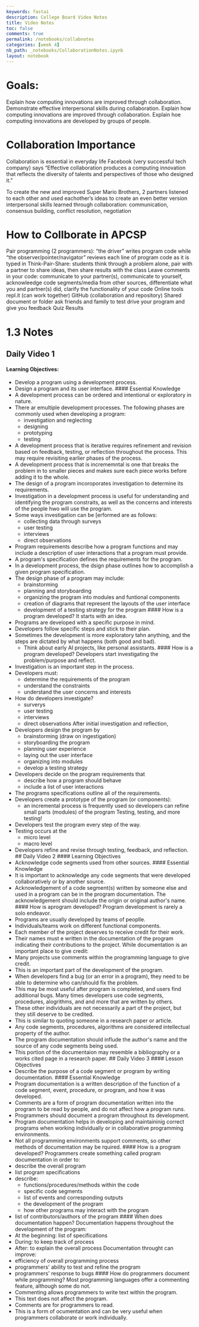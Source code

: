 ```yaml
---
keywords: fastai
description: College Board Video Notes
title: Video Notes
toc: false
comments: true
permalink: /notebooks/collabnotes
categories: [week 4]
nb_path: _notebooks/CollaborationNotes.ipynb
layout: notebook
---
```


<!--
#################################################
### THIS FILE WAS AUTOGENERATED! DO NOT EDIT! ###
#################################################
# file to edit: _notebooks/CollaborationNotes.ipynb
-->

<div class="container" id="notebook-container">
        
<div class="cell border-box-sizing text_cell rendered"><div class="inner_cell">
<div class="text_cell_render border-box-sizing rendered_html">
<h1 id="Goals:">Goals:<a class="anchor-link" href="#Goals:"> </a></h1><p>Explain how computing innovations are improved through collaboration. Demonstrate effective interpersonal skills during collaboration. Explain how computing innovations are improved through collaboration. Explain hoe computing innovations are developed by groups of people.</p>
<h1 id="Collaboration-Importance">Collaboration Importance<a class="anchor-link" href="#Collaboration-Importance"> </a></h1><p>Collaboration is essential in everyday life
Facebook (very successful tech company) says “Effective collaboration produces a computing innovation that reflects the diversity of talents and perspectives of those who designed it.”</p>
<p>To create the new and improved Super Mario Brothers, 2 partners listened to each other and used eachother’s ideas to create an even better version
interpersonal skills learned through collaboration: communication, consensus building, conflict resolution, negotiation</p>
<h1 id="How-to-Collborate-in-APCSP">How to Collborate in APCSP<a class="anchor-link" href="#How-to-Collborate-in-APCSP"> </a></h1><p>Pair programming (2 programmers): “the driver” writes program code while “the observer/pointer/navigator” reviews each line of program code as it is typed in
Think-Pair-Share: students think through a problem alone, pair with a partner to share ideas, then share results with the class
Leave comments in your code: communicate to your partner(s), communicate to yourself, acknowleedge code segments/media from other sources, differentiate what you and partner(s) did, clarify the functionality of your code
Online tools
repl.it (can work together)
GitHub (collaboration and repository)
Shared document or folder
ask friends and family to test drive your program and give you feedback
Quiz Results</p>

</div>
</div>
</div>
<div class="cell border-box-sizing text_cell rendered"><div class="inner_cell">
<div class="text_cell_render border-box-sizing rendered_html">
<h1 id="1.3-Notes">1.3 Notes<a class="anchor-link" href="#1.3-Notes"> </a></h1><h2 id="Daily-Video-1">Daily Video 1<a class="anchor-link" href="#Daily-Video-1"> </a></h2><h4 id="Learning-Objectives:">Learning Objectives:<a class="anchor-link" href="#Learning-Objectives:"> </a></h4><ul>
<li>Develop a program using a development process.</li>
<li>Design a program and its user interface.
#### Essential Knowledge</li>
<li>A development process can be ordered and intentional or exploratory in nature.</li>
<li>There ar emultiple development processes. The following phases are commonly used when developing a program:<ul>
<li>investigation and reglecting</li>
<li>designing</li>
<li>prototyping</li>
<li>testing</li>
</ul>
</li>
<li>A development process that is iterative requires refinement and revision based on feedback, testing, or reflection throughout the process. This may require revisiting earlier phases of the process.</li>
<li>A development process that is incrememntal is one that breaks the problem in to smaller pieces and makes sure each piece works before adding it to the whole.</li>
<li>The design of a program incoroporates investigation to determine its requirements.</li>
<li>Investigation in a development process is useful for understanding and identifying the program constraits, as well as the concerns and interests of the people hwo will use the program.</li>
<li>Some ways investigation can be [erformed are as follows:<ul>
<li>collecting data through surveys</li>
<li>user testing</li>
<li>interviews</li>
<li>direct observations</li>
</ul>
</li>
<li>Program requirements describe how a program functions and may include a description of user interactions that a program must provide.</li>
<li>A program's specification defines the requirements for the program.</li>
<li>In a development process, the dsign phase outlines how to accomplish a given program specification.</li>
<li>The design phase of a program may include:<ul>
<li>brainstorming</li>
<li>planning and storyboarding</li>
<li>organizing the program into modules and funtional components</li>
<li>creation of diagrams that represent the layouts of the user interface</li>
<li>development of a testing strategy for the program
#### How is a program developed?
It starts with an idea.</li>
</ul>
</li>
<li>Programs are developed with a specific purpose in mind.</li>
<li>Developers follow specific steps and stick to their plan.</li>
<li>Sometimes the development is more exploratory tahn anything, and the steps are dictated by what happens (both good and bad).<ul>
<li>Think about early AI projects, like personal assistants.
#### How is a program developed?
Developers start investigating the problem/purpose and reflect.</li>
</ul>
</li>
<li>Investigation is an important step in the process.</li>
<li>Developers must:<ul>
<li>determine the requirements of the program</li>
<li>understand the constraints</li>
<li>understand the user concerns and interests</li>
</ul>
</li>
<li>How do developers investigate?<ul>
<li>surverys</li>
<li>user testing</li>
<li>interviews</li>
<li>direct observations
After initial investigation and reflection,</li>
</ul>
</li>
<li>Developers design the program by<ul>
<li>brainstorming (draw on ingestigation)</li>
<li>storyboarding the program</li>
<li>planning user experience</li>
<li>laying out the user interface</li>
<li>organizing into modules</li>
<li>develop a testing strategy</li>
</ul>
</li>
<li>Developers decide on the program requirements that<ul>
<li>describe how a program should behave</li>
<li>include a list of user interactions</li>
</ul>
</li>
<li>The programs specifications outline all of the requirements.</li>
<li>Developers create a prototype of the program (or components):<ul>
<li>an incremental process is frequently used so developers can refine small parts (modules) of the program
Testing, testing, and more testing!</li>
</ul>
</li>
<li>Developers test the program every step of the way.</li>
<li>Testing occurs at the<ul>
<li>micro level</li>
<li>macro level</li>
</ul>
</li>
<li>Developers refine and revise through testing, feedback, and reflection.
## Daily Video 2
#### Learning Objectives</li>
<li>Acknowledge code segments used from other sources.
#### Essential Knowledge</li>
<li>It is important to acknowledge any code segments that were developed collaboratively or by another source.</li>
<li>Acknowledgement of a code segment(s) written by someone else and used in a program can be in the program documentation. The acknowledgement should include the origin or original author's name.
#### How is aprogram developed?
Program development is rarely a solo endeavor.</li>
<li>Programs are usually developed by teams of peoplle.</li>
<li>Individuals/teams work on different functional components.</li>
<li>Each member of the project deserves to receive credit for their work.</li>
<li>Their names must e written in the documentation of the program indicating their contributions to the project.
While documentation is an important place to give credit:</li>
<li>Many projects use comments within the programming language to give credit.</li>
<li>This is an important part of the development of the program.</li>
<li>When developers find a bug (or an error in a program), they need to be able to determine who can/should fix the problem.</li>
<li>This may be most useful after program is completed, and users find additional bugs.
Many times developers use code segments, procedures, alogrithms, and and more that are written by others.</li>
<li>These other individuals are not necessarily a part of the project, but they still deserve to be credited.</li>
<li>This is similar to quoting someone in a research paper or article.</li>
<li>Any code segments, procedures, algorithms are considered intellectual property of the author.</li>
<li>The program documentation should influde the author's name and the source of any code segments being used.</li>
<li>This portion of the documentaion may resemble a bibliography or a works cited page in a research paper.
## Daily Video 3
#### Lesson Objectives</li>
<li>Describe the purpose of a code segment or program by writing documentation.
#### Essential Knowledge</li>
<li>Program documentation is a written description of the function of a code segment, event, procedure, or program, and how it was developed.</li>
<li>Comments are a form of program documentation written into the program to be read by people, and do not affect how a program runs.</li>
<li>Programmers should document a program throughout its development.</li>
<li>Program documentation helps in developing and maintaininig correct programs when working individually or in collaborative programming environments.</li>
<li>Not all programming environments support comments, so other methods of documentation may be rquired.
#### How is a program developed?
Programmers create something called program documentation in order to:</li>
<li>describe the overall program</li>
<li>list program specifications</li>
<li>describe:<ul>
<li>functions/procedures/methods within the code</li>
<li>specific code segments</li>
<li>list of events and corresponding outputs</li>
<li>the development of the program</li>
<li>how other programs may interact with the program</li>
</ul>
</li>
<li>list of contributors/authors of the program
#### When does documentation happen?
Documentation happens throughout the development of the program:</li>
<li>At the beginning: list of specifications</li>
<li>During: to keep track of process</li>
<li>After: to explain the overall process
Documentation throught can improve:</li>
<li>efficiency of overall programming process</li>
<li>programmers' ability to test and refine the program</li>
<li>programmers' response to bugs
#### How do programmers document while programming?
Most programming languages offer a commenting feature, although some do not.</li>
<li>Commenting allows programmers to write text within the program.</li>
<li>This text does not affect the program.</li>
<li>Comments are for programmers to read.</li>
<li>This is a form of ocumentation and can be very useful when programmers collaborate or work individually.</li>
</ul>

</div>
</div>
</div>
</div>
 

